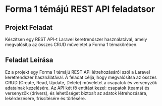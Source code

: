 # Forma 1 témájú REST API feladatsor

## Projekt Feladat

Készítsen egy REST API-t Laravel keretrendszer használatával, amely megvalósítja az összes CRUD műveletet a Forma 1 témakörében.

## Feladat Leírása

Ez a projekt egy Forma 1 témájú REST API létrehozásáról szól a Laravel keretrendszer használatával. A feladat célja, hogy megvalósítsa az összes CRUD (Create, Read, Update, Delete) műveletet a csapatok és versenyzők adatainak kezelésére. Az API két fő entitást kezel: csapatok (teams) és versenyzők (drivers), és lehetőséget biztosít az adatok létrehozására, lekérdezésére, frissítésére és törlésére.
